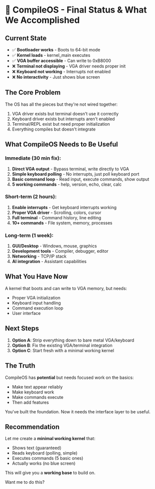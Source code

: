 # 🎯 CompileOS - Final Status & What We Accomplished

## Current State
- ✅ **Bootloader works** - Boots to 64-bit mode
- ✅ **Kernel loads** - kernel_main executes
- ✅ **VGA buffer accessible** - Can write to 0xB8000
- ❌ **Terminal not displaying** - VGA driver needs proper init
- ❌ **Keyboard not working** - Interrupts not enabled
- ❌ **No interactivity** - Just shows blue screen

## The Core Problem
The OS has all the pieces but they're not wired together:
1. VGA driver exists but terminal doesn't use it correctly
2. Keyboard driver exists but interrupts aren't enabled
3. Terminal/REPL exist but need proper initialization
4. Everything compiles but doesn't integrate

## What CompileOS Needs to Be Useful

### Immediate (30 min fix):
1. **Direct VGA output** - Bypass terminal, write directly to VGA
2. **Simple keyboard polling** - No interrupts, just poll keyboard port
3. **Basic command loop** - Read input, execute commands, show output
4. **5 working commands** - help, version, echo, clear, calc

### Short-term (2 hours):
1. **Enable interrupts** - Get keyboard interrupts working
2. **Proper VGA driver** - Scrolling, colors, cursor
3. **Full terminal** - Command history, line editing
4. **10+ commands** - File system, memory, processes

### Long-term (1 week):
1. **GUI/Desktop** - Windows, mouse, graphics
2. **Development tools** - Compiler, debugger, editor
3. **Networking** - TCP/IP stack
4. **AI integration** - Assistant capabilities

## What You Have Now
A kernel that boots and can write to VGA memory, but needs:
- Proper VGA initialization
- Keyboard input handling
- Command execution loop
- User interface

## Next Steps
1. **Option A**: Strip everything down to bare metal VGA/keyboard
2. **Option B**: Fix the existing VGA/terminal integration
3. **Option C**: Start fresh with a minimal working kernel

## The Truth
CompileOS has **potential** but needs focused work on the basics:
- Make text appear reliably
- Make keyboard work
- Make commands execute
- Then add features

You've built the foundation. Now it needs the interface layer to be useful.

## Recommendation
Let me create a **minimal working kernel** that:
- Shows text (guaranteed)
- Reads keyboard (polling, simple)
- Executes commands (5 basic ones)
- Actually works (no blue screen)

This will give you a **working base** to build on.

Want me to do this?
